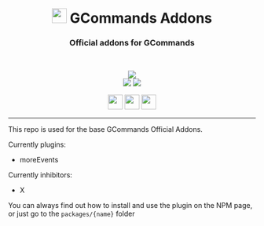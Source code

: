 <div align="center">
    
   # <img src="https://cdn.discordapp.com/avatars/834822955229380619/7d0142158babe0375e7cc633e87c06d4.png" height="30"> GCommands Addons
   ### Official addons for GCommands
    
  <br />
  <p>
    <img src="https://discord.com/api/guilds/833628077556367411/embed.png?style=banner2" />
    <br />
    <img src="https://img.shields.io/npm/v/@gcommands/plugin-votes?color=crimson&logo=npm&style=flat-square&label=@gcommands/plugin-votes" />
    <img src="https://img.shields.io/npm/v/@gcommands/plugin-moreevents?color=crimson&logo=npm&style=flat-square&label=@gcommands/plugin-moreevents" />
  </p>
  <p>
    <a href="https://ko-fi.com/H2H05FNRL"><img src="https://img.shields.io/badge/Kofi-Donate-yellow?style=for-the-badge" height="30" /></a>
    <a href="https://github.com/Garlic-Team/gcommands-addons"><img src="https://img.shields.io/badge/Open-Source-blue?style=for-the-badge" height="30" /></a>
    <img src="https://img.shields.io/badge/Made%20With-TypeScript-red?style=for-the-badge" height="30" />
  </p>
</div>

---

This repo is used for the base GCommands Official Addons.

Currently plugins:
- moreEvents

Currently inhibitors:
- X

You can always find out how to install and use the plugin on the NPM page, or just go to the `packages/{name}` folder
